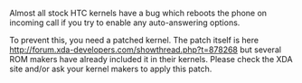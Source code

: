 Almost all stock HTC kernels have a bug which reboots the phone on incoming call if you try to enable any auto-answering options.

To prevent this, you need a patched kernel. The patch itself is here http://forum.xda-developers.com/showthread.php?t=878268 but several ROM makers have already included it in their kernels. Please check the XDA site and/or ask your kernel makers to apply this patch.